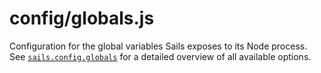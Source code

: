 # config/globals.js

Configuration for the global variables Sails exposes to its Node process.  See [`sails.config.globals`](http://sailsjs.com/documentation/reference/configuration/sails-config-globals) for a detailed overview of all available options.


<docmeta name="displayName" value="globals.js">
